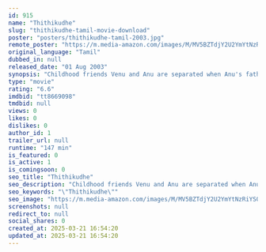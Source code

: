 ```yaml
---
id: 915
name: "Thithikudhe"
slug: "thithikudhe-tamil-movie-download"
poster: "posters/thithikudhe-tamil-2003.jpg"
remote_poster: "https://m.media-amazon.com/images/M/MV5BZTdjY2U2YmYtNzRiYS00ZjVmLWFiMTAtZWIwMDEyNzU1MmY4XkEyXkFqcGdeQXVyODk4ODEyMjk@._V1_SX300.jpg"
original_language: "Tamil"
dubbed_in: null
released_date: "01 Aug 2003"
synopsis: "Childhood friends Venu and Anu are separated when Anu's father is transferred to another town. They promise to meet each year at a temple on a hill, but they only meet after ten years as grownups."
type: "movie"
rating: "6.6"
imdbid: "tt8669098"
tmdbid: null
views: 0
likes: 0
dislikes: 0
author_id: 1
trailer_url: null
runtime: "147 min"
is_featured: 0
is_active: 1
is_comingsoon: 0
seo_title: "Thithikudhe"
seo_description: "Childhood friends Venu and Anu are separated when Anu's father is transferred to another town. They promise to meet each year at a temple on a hill, but they only meet after ten years as grownups."
seo_keywords: "\"Thithikudhe\""
seo_image: "https://m.media-amazon.com/images/M/MV5BZTdjY2U2YmYtNzRiYS00ZjVmLWFiMTAtZWIwMDEyNzU1MmY4XkEyXkFqcGdeQXVyODk4ODEyMjk@._V1_SX300.jpg"
screenshots: null
redirect_to: null
social_shares: 0
created_at: 2025-03-21 16:54:20
updated_at: 2025-03-21 16:54:20
---
```


